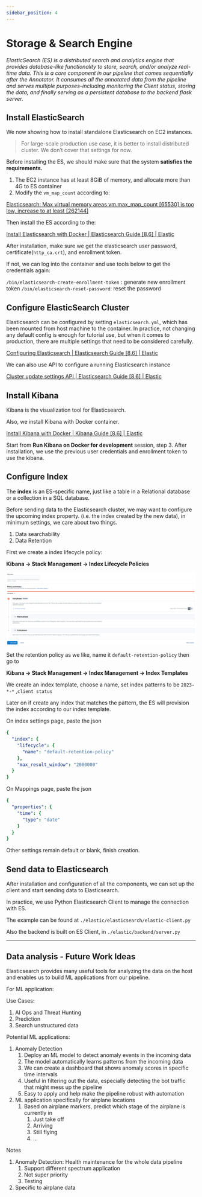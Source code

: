 ```yaml
---
sidebar_position: 4
---
```

# Storage & Search Engine

*ElasticSearch (ES) is a distributed search and analytics engine that provides database-like functionality to store, search, and/or analyze real-time data. This is a core component in our pipeline that comes sequentially after the Annotator. It consumes all the annotated data from the pipeline and serves multiple purposes–including monitoring the Client status, storing the data, and finally serving as a persistent database to the backend flask server.*

## Install ElasticSearch

We now showing how to install standalone Elasticsearch on EC2 instances. 

> For large-scale production use case, it is better to install distributed cluster. We don’t cover that settings for now.
> 

Before installing the ES, we should make sure that the system **satisfies the requirements.**

1. The EC2 instance has at least 8GiB of memory, and allocate more than 4G to ES container
2. Modify the `vm_map_count` according to:

[Elasticsearch: Max virtual memory areas vm.max_map_count [65530] is too low, increase to at least [262144]](https://stackoverflow.com/questions/51445846/elasticsearch-max-virtual-memory-areas-vm-max-map-count-65530-is-too-low-inc)

Then install the ES according to the:

[Install Elasticsearch with Docker | Elasticsearch Guide [8.6] | Elastic](https://www.elastic.co/guide/en/elasticsearch/reference/current/docker.html)

After installation, make sure we get the elasticsearch user password, certificate(`http_ca.crt`), and enrollment token.

If not, we can log into the container and use tools below to get the credentials again:

`/bin/elasticsearch-create-enrollment-token` : generate new enrollment token
`/bin/elasticsearch-reset-password`: reset the password 

## Configure ElasticSearch Cluster

Elasticsearch can be configured by setting `elasticsearch.yml`, which has been mounted from host machine to the container. In practice, not changing any default config is enough for tutorial use, but when it comes to production, there are multiple settings that need to be considered carefully.

[Configuring Elasticsearch | Elasticsearch Guide [8.6] | Elastic](https://www.elastic.co/guide/en/elasticsearch/reference/current/settings.html)

We can also use API to configure a running Elasticsearch instance  

[Cluster update settings API | Elasticsearch Guide [8.6] | Elastic](https://www.elastic.co/guide/en/elasticsearch/reference/current/cluster-update-settings.html)

## Install Kibana

Kibana is the visualization tool for Elasticsearch.

Also, we install Kibana with Docker container.

[Install Kibana with Docker | Kibana Guide [8.6] | Elastic](https://www.elastic.co/guide/en/kibana/8.6/docker.html)

Start from **Run Kibana on Docker for development** session, step 3. After installation, we use the previous user credentials and enrollment token to use the kibana.

## Configure Index

The **index** is an ES-specific name, just like a table in a Relational database or a collection in a SQL database.

Before sending data to the Elasticsearch cluster, we may want to configure the upcoming index property. (i.e. the index created by the new data), in minimum settings, we care about two things.

1. Data searchability
2. Data Retention

First we create a index lifecycle policy:

**Kibana → Stack Management → Index Lifecycle Policies** 

![Untitled](/img/elastic_1.png)

Set the retention policy as we like, name it `default-retention-policy` then go to 

**Kibana → Stack Management → Index Management → Index Templates**

We create an index template, choose a name, set index patterns to be `2023-*-*` ,`client status`

Later on if create any index that matches the pattern, the ES will provision the index according to our index template. 

On index settings page, paste the json

```yaml
{
  "index": {
    "lifecycle": {
      "name": "default-retention-policy"
    },
    "max_result_window": "2000000"
  }
}
```

On Mappings page, paste the json

```yaml
{
  "properties": {
    "time": {
      "type": "date"
    }
  }
}
```

Other settings remain default or blank, finish creation.

## Send data to Elasticsearch

After installation and configuration of all the components, we can set up the client and start sending data to Elasticsearch.

In practice, we use Python Elasticsearch Client to manage the connection with ES.

The example can be found at `./elastic/elasticsearch/elastic-client.py`

Also the backend is built on ES Client, in `./elastic/backend/server.py`

---

## Data analysis - Future Work Ideas

Elasticsearch provides many useful tools for analyzing the data on the host and enables us to build ML applications from our pipeline.

For ML application:

Use Cases:

1. AI Ops and Threat Hunting
2. Prediction
3. Search unstructured data

Potential ML applications:

1. Anomaly Detection
    1. Deploy an ML model to detect anomaly events in the incoming data
    2. The model automatically learns patterns from the incoming data 
    3. We can create a dashboard that shows anomaly scores in specific time intervals
    4. Useful in filtering out the data, especially detecting the bot traffic that might mess up the pipeline
    5. Easy to apply and help make the pipeline robust with automation
2.  ML application specifically for airplane locations
    1. Based on airplane markers, predict which stage of the airplane is currently in 
        1. Just take off
        2. Arriving
        3. Still flying
        4. …  

Notes

1. Anomaly Detection: Health maintenance for the whole data pipeline
    1. Support different spectrum application
    2. Not super priority
    3. Testing
2. Specific to airplane data